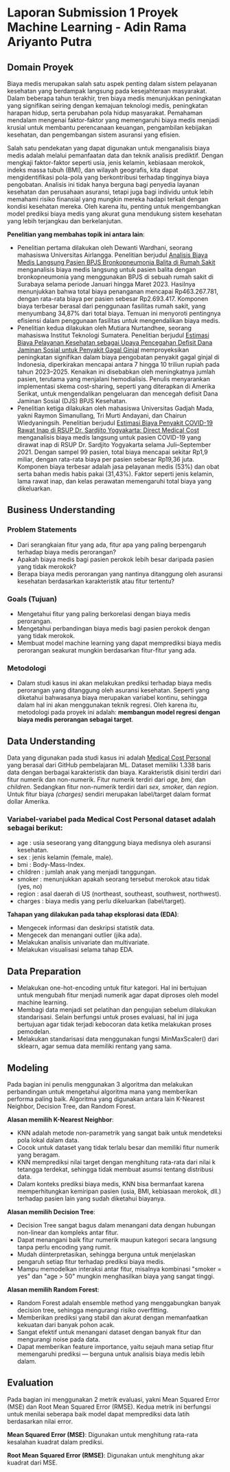 # Laporan Submission 1 Proyek Machine Learning - Adin Rama Ariyanto Putra

## Domain Proyek

Biaya medis merupakan salah satu aspek penting dalam sistem pelayanan kesehatan yang berdampak langsung pada kesejahteraan masyarakat. Dalam beberapa tahun terakhir, tren biaya medis menunjukkan peningkatan yang signifikan seiring dengan kemajuan teknologi medis, peningkatan harapan hidup, serta perubahan pola hidup masyarakat. Pemahaman mendalam mengenai faktor-faktor yang memengaruhi biaya medis menjadi krusial untuk membantu perencanaan keuangan, pengambilan kebijakan kesehatan, dan pengembangan sistem asuransi yang efisien.

Salah satu pendekatan yang dapat digunakan untuk menganalisis biaya medis adalah melalui pemanfaatan data dan teknik analisis prediktif. Dengan mengkaji faktor-faktor seperti usia, jenis kelamin, kebiasaan merokok, indeks massa tubuh (BMI), dan wilayah geografis, kita dapat mengidentifikasi pola-pola yang berkontribusi terhadap tingginya biaya pengobatan. Analisis ini tidak hanya berguna bagi penyedia layanan kesehatan dan perusahaan asuransi, tetapi juga bagi individu untuk lebih memahami risiko finansial yang mungkin mereka hadapi terkait dengan kondisi kesehatan mereka. Oleh karena itu, penting untuk mengembangkan model prediksi biaya medis yang akurat guna mendukung sistem kesehatan yang lebih terjangkau dan berkelanjutan.

**Penelitian yang membahas topik ini antara lain**:
- Penelitian pertama dilakukan oleh Dewanti Wardhani, seorang mahasiswa Universitas Airlangga. Penelitian berjudul [Analisis Biaya Medis Langsung Pasien BPJS Bronkopneumonia Balita di Rumah Sakit](https://unair.ac.id/analisis-biaya-medis-langsung-pasien-bpjs-bronkopneumonia-balita-di-rumah-sakit) menganalisis biaya medis langsung untuk pasien balita dengan bronkopneumonia yang menggunakan BPJS di sebuah rumah sakit di Surabaya selama periode Januari hingga Maret 2023. Hasilnya menunjukkan bahwa total biaya penanganan mencapai Rp463.267.781, dengan rata-rata biaya per pasien sebesar Rp2.693.417. Komponen biaya terbesar berasal dari penggunaan fasilitas rumah sakit, yang menyumbang 34,87% dari total biaya. Temuan ini menyoroti pentingnya efisiensi dalam penggunaan fasilitas untuk mengendalikan biaya medis.​
- Penelitian kedua dilakukan oleh Mutiara Nurtandhee, seorang mahasiswa Institut Teknologi Sumatera. Penelitian berjudul [Estimasi Biaya Pelayanan Kesehatan sebagai Upaya Pencegahan Defisit Dana Jaminan Sosial untuk Penyakit Gagal Ginjal](https://jurnal-jkn.bpjs-kesehatan.go.id/index.php/jjkn/article/view/104) memproyeksikan peningkatan signifikan dalam biaya pengobatan penyakit gagal ginjal di Indonesia, diperkirakan mencapai antara 7 hingga 10 triliun rupiah pada tahun 2023–2025. Kenaikan ini disebabkan oleh meningkatnya jumlah pasien, terutama yang menjalani hemodialisis. Penulis menyarankan implementasi skema cost-sharing, seperti yang diterapkan di Amerika Serikat, untuk mengendalikan pengeluaran dan mencegah defisit Dana Jaminan Sosial (DJS) BPJS Kesehatan.
- Penelitian ketiga dilakukan oleh mahasiswa Universitas Gadjah Mada, yakni Raymon Simanullang, Tri Murti Andayani, dan Chairun Wiedyaningsih. Penelitian berjudul [Estimasi Biaya Penyakit COVID-19 Rawat Inap di RSUP Dr. Sardjito Yogyakarta: Direct Medical Cost](https://jurnal.ugm.ac.id/majalahfarmaseutik/article/view/83529/38031) menganalisis biaya medis langsung untuk pasien COVID-19 yang dirawat inap di RSUP Dr. Sardjito Yogyakarta selama Juli–September 2021. Dengan sampel 99 pasien, total biaya mencapai sekitar Rp1,9 miliar, dengan rata-rata biaya per pasien sebesar Rp19,36 juta. Komponen biaya terbesar adalah jasa pelayanan medis (53%) dan obat serta bahan medis habis pakai (31,43%). Faktor seperti jenis kelamin, lama rawat inap, dan kelas perawatan memengaruhi total biaya yang dikeluarkan.

## Business Understanding

### Problem Statements

- Dari serangkaian fitur yang ada, fitur apa yang paling berpengaruh terhadap biaya medis perorangan?
- Apakah biaya medis bagi pasien perokok lebih besar daripada pasien yang tidak merokok?
- Berapa biaya medis perorangan yang nantinya ditanggung oleh asuransi kesehatan berdasarkan karakteristik atau fitur tertentu?

### Goals (Tujuan)

- Mengetahui fitur yang paling berkorelasi dengan biaya medis perorangan.
- Mengetahui perbandingan biaya medis bagi pasien perokok dengan yang tidak merokok.
- Membuat model machine learning yang dapat memprediksi biaya medis perorangan seakurat mungkin berdasarkan fitur-fitur yang ada.

### Metodologi

- Dalam studi kasus ini akan melakukan prediksi terhadap biaya medis perorangan yang ditanggung oleh asuransi kesehatan. Seperti yang diketahui bahwasanya biaya merupakan variabel kontinu, sehingga dalam hal ini akan menggunakan teknik regresi. Oleh karena itu, metodologi pada proyek ini adalah: **membangun model regresi dengan biaya medis perorangan sebagai target**.

## Data Understanding

Data yang digunakan pada studi kasus ini adalah [Medical Cost Personal](https://raw.githubusercontent.com/stedy/Machine-Learning-with-R-datasets/master/insurance.csv) yang berasal dari GitHub pembelajaran ML. Dataset memiliki 1.338 baris data dengan berbagai karakteristik dan biaya. Karakteristik disini terdiri dari fitur numerik dan non-numerik. Fitur numerik terdiri dari *age, bmi,* dan *children*. Sedangkan fitur non-numerik terdiri dari *sex, smoker,* dan *region*. Untuk fitur biaya *(charges)* sendiri merupakan label/target dalam format dollar Amerika.

### Variabel-variabel pada Medical Cost Personal dataset adalah sebagai berikut:
- age : usia seseorang yang ditanggung biaya medisnya oleh asuransi kesehatan.
- sex : jenis kelamin (female, male).
- bmi : Body-Mass-Index.
- children : jumlah anak yang menjadi tanggungan.
- smoker : menunjukkan apakah seorang tersebut merokok atau tidak (yes, no)
- region : asal daerah di US (northeast, southeast, southwest, northwest).
- charges : biaya medis yang perlu dikeluarkan (label/target).

**Tahapan yang dilakukan pada tahap eksplorasi data (EDA)**:
- Mengecek informasi dan deskripsi statistik data.
- Mengecek dan menangani outlier (jika ada).
- Melakukan analisis univariate dan multivariate.
- Melakukan visualisasi selama tahap EDA.

## Data Preparation

- Melakukan one-hot-encoding untuk fitur kategori. Hal ini bertujuan untuk mengubah fitur menjadi numerik agar dapat diproses oleh model machine learning.
- Membagi data menjadi set pelatihan dan pengujian sebelum dilakukan standarisasi. Selain berfungsi untuk proses evaluasi, hal ini juga bertujuan agar tidak terjadi kebocoran data ketika melakukan proses pemodelan.
- Melakukan standarisasi data menggunakan fungsi MinMaxScaler() dari sklearn, agar semua data memiliki rentang yang sama.

## Modeling
Pada bagian ini penulis menggunakan 3 algoritma dan melakukan perbandingan untuk mengetahui algoritma mana yang memberikan performa paling baik. Algoritma yang digunakan antara lain K-Nearest Neighbor, Decision Tree, dan Random Forest.

**Alasan memilih K-Nearest Neighbor**: 
- KNN adalah metode non-parametrik yang sangat baik untuk mendeteksi pola lokal dalam data.
- Cocok untuk dataset yang tidak terlalu besar dan memiliki fitur numerik yang beragam.
- KNN memprediksi nilai target dengan menghitung rata-rata dari nilai k tetangga terdekat, sehingga tidak membuat asumsi tentang distribusi data.
- Dalam konteks prediksi biaya medis, KNN bisa bermanfaat karena memperhitungkan kemiripan pasien (usia, BMI, kebiasaan merokok, dll.) terhadap pasien lain yang sudah diketahui biayanya.

**Alasan memilih Decision Tree**:
- Decision Tree sangat bagus dalam menangani data dengan hubungan non-linear dan kompleks antar fitur.
- Dapat menangani baik fitur numerik maupun kategori secara langsung tanpa perlu encoding yang rumit.
- Mudah diinterpretasikan, sehingga berguna untuk menjelaskan pengaruh setiap fitur terhadap prediksi biaya medis.
- Mampu memodelkan interaksi antar fitur, misalnya kombinasi "smoker = yes" dan "age > 50" mungkin menghasilkan biaya yang sangat tinggi.

**Alasan memilih Random Forest**:
- Random Forest adalah ensemble method yang menggabungkan banyak decision tree, sehingga mengurangi risiko overfitting.
- Memberikan prediksi yang stabil dan akurat dengan memanfaatkan kekuatan dari banyak pohon acak.
- Sangat efektif untuk menangani dataset dengan banyak fitur dan mengurangi noise pada data.
- Dapat memberikan feature importance, yaitu sejauh mana setiap fitur memengaruhi prediksi — berguna untuk analisis biaya medis lebih dalam.

## Evaluation
Pada bagian ini menggunakan 2 metrik evaluasi, yakni Mean Squared Error (MSE) dan Root Mean Squared Error (RMSE). Kedua metrik ini berfungsi untuk menilai seberapa baik model dapat memprediksi data latih berdasarkan nilai error.

**Mean Squared Error (MSE)**: Digunakan untuk menghitung rata-rata kesalahan kuadrat dalam prediksi.

**Root Mean Squared Error (RMSE)**: Digunakan untuk menghitung akar kuadrat dari MSE.
